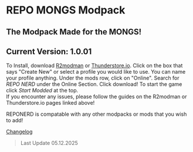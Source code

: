 # **REPO MONGS Modpack**
## The Modpack Made for the MONGS!

## Current Version: 1.0.01
To Install, download [R2modman](https://thunderstore.io/package/ebkr/r2modman/) or [Thunderstore.io](https://www.overwolf.com/app/thunderstore-thunderstore_mod_manager). Click on the box that says "Create New" or select a profile you would like to use. You can name your profile anything. Under the mods row, click on "Online". Search for *REPO NERD* under the Online Section. Click download! To start the game click *Start Modded* at the top.  
If you encounter any issues, please follow the guides on the R2modman or Thunderstore.io pages linked above!   

REPONERD is compatable with any other modpacks or mods that you wish to add!
  
[Changelog](https://thunderstore.io/c/repo/p/NerdsDev/REPO_MONGS/changelog/)  
  
  
> Last Update 05.12.2025
